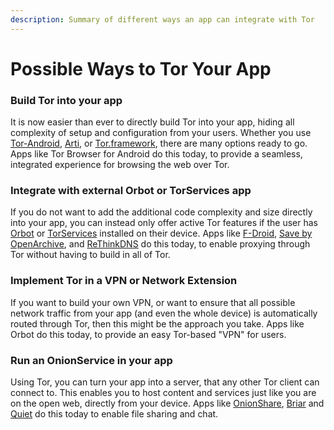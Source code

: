 ```yaml
---
description: Summary of different ways an app can integrate with Tor
---
```


# Possible Ways to Tor Your App

### Build Tor into your app

It is now easier than ever to directly build Tor into your app, hiding all complexity of setup and configuration from your users. Whether you use [Tor-Android](../tor-on-android/tor-android-library.md), [Arti](../tor-c-tor-vs-arti-what.md), or [Tor.framework](../tor-on-ios/tor.framework-for-ios.md), there are many options ready to go. Apps like Tor Browser for Android do this today, to provide a seamless, integrated experience for browsing the web over Tor.

### Integrate with external Orbot or TorServices app

If you do not want to add the additional code complexity and size directly into your app, you can instead only offer active Tor features if the user has [Orbot](../tor-on-android/netcipher-with-orbot-legacy.md) or [TorServices](../tor-on-android/torservices.md) installed on their device. Apps like [F-Droid](mobile-apps-with-tor.md), [Save by OpenArchive](mobile-apps-with-tor.md), and [ReThinkDNS](mobile-apps-with-tor.md) do this today, to enable proxying through Tor without having to build in all of Tor.

### Implement Tor in a VPN or Network Extension

If you want to build your own VPN, or want to ensure that all possible network traffic from your app (and even the whole device) is automatically routed through Tor, then this might be the approach you take. Apps like Orbot do this today, to provide an easy Tor-based "VPN" for users.

### Run an OnionService in your app

Using Tor, you can turn your app into a server, that any other Tor client can connect to. This enables you to host content and services just like you are on the open web, directly from your device. Apps like [OnionShare](mobile-apps-with-tor.md), [Briar](mobile-apps-with-tor.md) and [Quiet](mobile-apps-with-tor.md) do this today to enable file sharing and chat.
